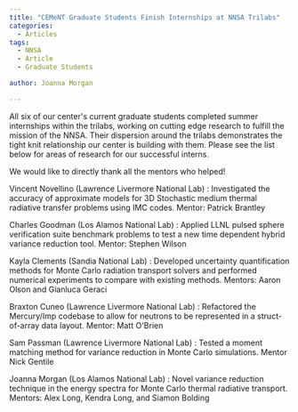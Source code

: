 ```yaml
---
title: "CEMeNT Graduate Students Finish Internships at NNSA Trilabs"
categories:
  - Articles
tags:
  - NNSA
  - Article
  - Graduate Students

author: Joanna Morgan

---
```


All six of our center's current graduate students completed summer internships within the trilabs, working on cutting edge research to fulfill the mission of the NNSA. Their dispersion around the trilabs demonstrates the tight knit relationship our center is building with them. Please see the list below for areas of research for our successful interns.

We would like to directly thank all the mentors who helped!

Vincent Novellino (Lawrence Livermore National Lab)
: Investigated the accuracy of approximate models for 3D Stochastic medium thermal radiative transfer problems using IMC codes. Mentor: Patrick Brantley

Charles Goodman (Los Alamos National Lab)
: Applied LLNL pulsed sphere verification suite benchmark problems to test a new time dependent hybrid variance reduction tool. Mentor: Stephen Wilson
    
Kayla Clements (Sandia National Lab)
: Developed uncertainty quantification methods for Monte Carlo radiation transport solvers and performed numerical experiments to compare with existing methods. Mentors: Aaron Olson and Gianluca Geraci
    
Braxton Cuneo (Lawrence Livermore National Lab)
: Refactored the Mercury/Imp codebase to allow for neutrons to be represented in a struct-of-array data layout. Mentor: Matt O'Brien
    
Sam Passman (Lawrence Livermore National Lab)
: Tested a moment matching method for variance reduction in Monte Carlo simulations. Mentor Nick Gentile
    
Joanna Morgan (Los Alamos National Lab)
: Novel variance reduction technique in the energy spectra for Monte Carlo thermal radiative transport. Mentors: Alex Long, Kendra Long, and Siamon Bolding


